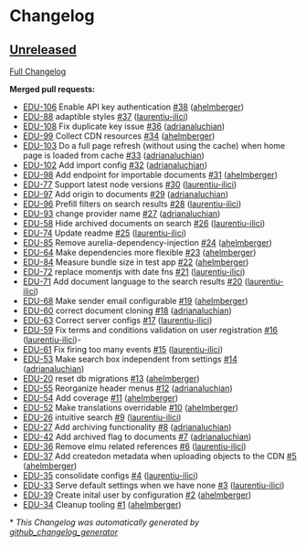 # Changelog

## [Unreleased](https://github.com/educandu/educandu/tree/HEAD)

[Full Changelog](https://github.com/educandu/educandu/compare/4f040347c4c5cb111ff6a1026f1b1f6e54e906df...HEAD)

**Merged pull requests:**

- [EDU-106](https://educandu.atlassian.net/browse/EDU-106) Enable API key authentication [\#38](https://github.com/educandu/educandu/pull/38) ([ahelmberger](https://github.com/ahelmberger))
- [EDU-88](https://educandu.atlassian.net/browse/EDU-88) adaptible styles [\#37](https://github.com/educandu/educandu/pull/37) ([laurentiu-ilici](https://github.com/laurentiu-ilici))
- [EDU-108](https://educandu.atlassian.net/browse/EDU-108) Fix duplicate key issue [\#36](https://github.com/educandu/educandu/pull/36) ([adrianaluchian](https://github.com/adrianaluchian))
- [EDU-99](https://educandu.atlassian.net/browse/EDU-99) Collect CDN resources [\#34](https://github.com/educandu/educandu/pull/34) ([ahelmberger](https://github.com/ahelmberger))
- [EDU-103](https://educandu.atlassian.net/browse/EDU-103) Do a full page refresh \(without using the cache\) when home page is loaded from cache [\#33](https://github.com/educandu/educandu/pull/33) ([adrianaluchian](https://github.com/adrianaluchian))
- [EDU-102](https://educandu.atlassian.net/browse/EDU-102) Add import config [\#32](https://github.com/educandu/educandu/pull/32) ([adrianaluchian](https://github.com/adrianaluchian))
- [EDU-98](https://educandu.atlassian.net/browse/EDU-98) Add endpoint for importable documents [\#31](https://github.com/educandu/educandu/pull/31) ([ahelmberger](https://github.com/ahelmberger))
- [EDU-77](https://educandu.atlassian.net/browse/EDU-77) Support latest node versions [\#30](https://github.com/educandu/educandu/pull/30) ([laurentiu-ilici](https://github.com/laurentiu-ilici))
- [EDU-97](https://educandu.atlassian.net/browse/EDU-97) Add origin to documents [\#29](https://github.com/educandu/educandu/pull/29) ([adrianaluchian](https://github.com/adrianaluchian))
- [EDU-96](https://educandu.atlassian.net/browse/EDU-96) Prefill filters on search results [\#28](https://github.com/educandu/educandu/pull/28) ([laurentiu-ilici](https://github.com/laurentiu-ilici))
- [EDU-93](https://educandu.atlassian.net/browse/EDU-93) change provider name [\#27](https://github.com/educandu/educandu/pull/27) ([adrianaluchian](https://github.com/adrianaluchian))
- [EDU-58](https://educandu.atlassian.net/browse/EDU-58) Hide archived documents on search [\#26](https://github.com/educandu/educandu/pull/26) ([laurentiu-ilici](https://github.com/laurentiu-ilici))
- [EDU-74](https://educandu.atlassian.net/browse/EDU-74) Update readme [\#25](https://github.com/educandu/educandu/pull/25) ([laurentiu-ilici](https://github.com/laurentiu-ilici))
- [EDU-85](https://educandu.atlassian.net/browse/EDU-85) Remove aurelia-dependency-injection [\#24](https://github.com/educandu/educandu/pull/24) ([ahelmberger](https://github.com/ahelmberger))
- [EDU-64](https://educandu.atlassian.net/browse/EDU-64) Make dependencies more flexible [\#23](https://github.com/educandu/educandu/pull/23) ([ahelmberger](https://github.com/ahelmberger))
- [EDU-84](https://educandu.atlassian.net/browse/EDU-84) Measure bundle size in test app [\#22](https://github.com/educandu/educandu/pull/22) ([ahelmberger](https://github.com/ahelmberger))
- [EDU-72](https://educandu.atlassian.net/browse/EDU-72) replace momentjs with date fns [\#21](https://github.com/educandu/educandu/pull/21) ([laurentiu-ilici](https://github.com/laurentiu-ilici))
- [EDU-71](https://educandu.atlassian.net/browse/EDU-71) Add document language to the search results [\#20](https://github.com/educandu/educandu/pull/20) ([laurentiu-ilici](https://github.com/laurentiu-ilici))
- [EDU-68](https://educandu.atlassian.net/browse/EDU-68) Make sender email configurable [\#19](https://github.com/educandu/educandu/pull/19) ([ahelmberger](https://github.com/ahelmberger))
- [EDU-60](https://educandu.atlassian.net/browse/EDU-60) correct document cloning [\#18](https://github.com/educandu/educandu/pull/18) ([adrianaluchian](https://github.com/adrianaluchian))
- [EDU-63](https://educandu.atlassian.net/browse/EDU-63) Correct server configs [\#17](https://github.com/educandu/educandu/pull/17) ([laurentiu-ilici](https://github.com/laurentiu-ilici))
- [EDU-59](https://educandu.atlassian.net/browse/EDU-59) Fix terms and conditions validation on user registration [\#16](https://github.com/educandu/educandu/pull/16) ([laurentiu-ilici](https://github.com/laurentiu-ilici))- 
- [EDU-61](https://educandu.atlassian.net/browse/EDU-61) Fix firing too many events [\#15](https://github.com/educandu/educandu/pull/15) ([laurentiu-ilici](https://github.com/laurentiu-ilici))
- [EDU-53](https://educandu.atlassian.net/browse/EDU-53) Make search box independent from settings [\#14](https://github.com/educandu/educandu/pull/14) ([adrianaluchian](https://github.com/adrianaluchian))
- [EDU-20](https://educandu.atlassian.net/browse/EDU-20) reset db migrations [\#13](https://github.com/educandu/educandu/pull/13) ([ahelmberger](https://github.com/ahelmberger))
- [EDU-55](https://educandu.atlassian.net/browse/EDU-55) Reorganize header menus [\#12](https://github.com/educandu/educandu/pull/12) ([adrianaluchian](https://github.com/adrianaluchian))
- [EDU-54](https://educandu.atlassian.net/browse/EDU-54) Add coverage [\#11](https://github.com/educandu/educandu/pull/11) ([ahelmberger](https://github.com/ahelmberger))
- [EDU-52](https://educandu.atlassian.net/browse/EDU-52) Make translations overridable [\#10](https://github.com/educandu/educandu/pull/10) ([ahelmberger](https://github.com/ahelmberger))
- [EDU-26](https://educandu.atlassian.net/browse/EDU-26) intuitive search [\#9](https://github.com/educandu/educandu/pull/9) ([laurentiu-ilici](https://github.com/laurentiu-ilici))
- [EDU-27](https://educandu.atlassian.net/browse/EDU-27) Add archiving functionality [\#8](https://github.com/educandu/educandu/pull/8) ([adrianaluchian](https://github.com/adrianaluchian))
- [EDU-42](https://educandu.atlassian.net/browse/EDU-42) Add archived flag to documents [\#7](https://github.com/educandu/educandu/pull/7) ([adrianaluchian](https://github.com/adrianaluchian))
- [EDU-36](https://educandu.atlassian.net/browse/EDU-36) Remove elmu related references [\#6](https://github.com/educandu/educandu/pull/6) ([laurentiu-ilici](https://github.com/laurentiu-ilici))
- [EDU-37](https://educandu.atlassian.net/browse/EDU-37) Add createdon metadata when uploading objects to the CDN [\#5](https://github.com/educandu/educandu/pull/5) ([ahelmberger](https://github.com/ahelmberger))
- [EDU-35](https://educandu.atlassian.net/browse/EDU-35) consolidate configs [\#4](https://github.com/educandu/educandu/pull/4) ([laurentiu-ilici](https://github.com/laurentiu-ilici))
- [EDU-33](https://educandu.atlassian.net/browse/EDU-33) Serve default settings when we have none [\#3](https://github.com/educandu/educandu/pull/3) ([laurentiu-ilici](https://github.com/laurentiu-ilici))
- [EDU-39](https://educandu.atlassian.net/browse/EDU-39) Create inital user by configuration [\#2](https://github.com/educandu/educandu/pull/2) ([ahelmberger](https://github.com/ahelmberger))
- [EDU-34](https://educandu.atlassian.net/browse/EDU-34) Cleanup tooling [\#1](https://github.com/educandu/educandu/pull/1) ([ahelmberger](https://github.com/ahelmberger))



\* *This Changelog was automatically generated by [github_changelog_generator](https://github.com/github-changelog-generator/github-changelog-generator)*
